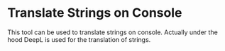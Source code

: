 # Translate Strings on Console

This tool can be used to translate strings on console. Actually under the hood DeepL is used for the translation of strings. 